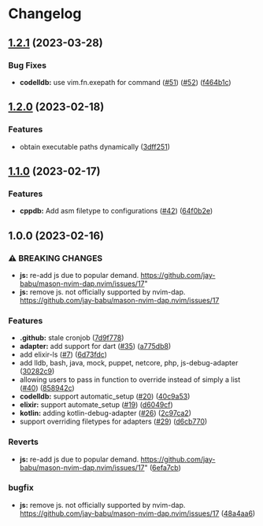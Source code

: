 # Changelog

## [1.2.1](https://github.com/jay-babu/mason-nvim-dap.nvim/compare/v1.2.0...v1.2.1) (2023-03-28)


### Bug Fixes

* **codelldb:** use vim.fn.exepath for command ([#51](https://github.com/jay-babu/mason-nvim-dap.nvim/issues/51)) ([#52](https://github.com/jay-babu/mason-nvim-dap.nvim/issues/52)) ([f464b1c](https://github.com/jay-babu/mason-nvim-dap.nvim/commit/f464b1cd69f4a3db21910d85a94f3181f39c6ab4))

## [1.2.0](https://github.com/jay-babu/mason-nvim-dap.nvim/compare/v1.1.0...v1.2.0) (2023-02-18)


### Features

* obtain executable paths dynamically ([3dff251](https://github.com/jay-babu/mason-nvim-dap.nvim/commit/3dff2516884888acc1e005b9f53116cd89c1f30b))

## [1.1.0](https://github.com/jay-babu/mason-nvim-dap.nvim/compare/v1.0.0...v1.1.0) (2023-02-17)


### Features

* **cppdb:** Add asm filetype to configurations ([#42](https://github.com/jay-babu/mason-nvim-dap.nvim/issues/42)) ([64f0b2e](https://github.com/jay-babu/mason-nvim-dap.nvim/commit/64f0b2e9799fd0a6c635fbbf1d0e9ab4791a28a8))

## 1.0.0 (2023-02-16)


### ⚠ BREAKING CHANGES

* **js:** re-add js due to popular demand. https://github.com/jay-babu/mason-nvim-dap.nvim/issues/17"
* **js:** remove js. not officially supported by nvim-dap. https://github.com/jay-babu/mason-nvim-dap.nvim/issues/17

### Features

* **.github:** stale cronjob ([7d9f778](https://github.com/jay-babu/mason-nvim-dap.nvim/commit/7d9f7781267d5aec86201f0a3befbc817eb509da))
* **adapter:** add support for dart ([#35](https://github.com/jay-babu/mason-nvim-dap.nvim/issues/35)) ([a775db8](https://github.com/jay-babu/mason-nvim-dap.nvim/commit/a775db8ac7c468fb05fcf67069961dba0d7feb56))
* add elixir-ls ([#7](https://github.com/jay-babu/mason-nvim-dap.nvim/issues/7)) ([6d73fdc](https://github.com/jay-babu/mason-nvim-dap.nvim/commit/6d73fdc1b355a4d04890a72e39325d9fbf0f2107))
* add lldb, bash, java, mock, puppet, netcore, php, js-debug-adapter ([30282c9](https://github.com/jay-babu/mason-nvim-dap.nvim/commit/30282c9246e6bebb1016604b7e5012ad33da9cc1))
* allowing users to pass in function to override instead of simply a list ([#40](https://github.com/jay-babu/mason-nvim-dap.nvim/issues/40)) ([858942c](https://github.com/jay-babu/mason-nvim-dap.nvim/commit/858942c3f14c71c4284b02ad754b26a3f8dcd5d4))
* **codelldb:** support automatic_setup ([#20](https://github.com/jay-babu/mason-nvim-dap.nvim/issues/20)) ([40c9a53](https://github.com/jay-babu/mason-nvim-dap.nvim/commit/40c9a53c208a2d7e008b27d994ac001fadc7a5a2))
* **elixir:** support automate_setup ([#19](https://github.com/jay-babu/mason-nvim-dap.nvim/issues/19)) ([d6049cf](https://github.com/jay-babu/mason-nvim-dap.nvim/commit/d6049cfc465bde98f0218b6d3eba99094b382cb3))
* **kotlin:** adding kotlin-debug-adapter ([#26](https://github.com/jay-babu/mason-nvim-dap.nvim/issues/26)) ([2c97ca2](https://github.com/jay-babu/mason-nvim-dap.nvim/commit/2c97ca269b8d375c6e60f1872373e692cf73bc18))
* support overriding filetypes for adapters ([#29](https://github.com/jay-babu/mason-nvim-dap.nvim/issues/29)) ([d6cb770](https://github.com/jay-babu/mason-nvim-dap.nvim/commit/d6cb770928b5cb9a6e3880d6bbb58858c1deeb18))


### Reverts

* **js:** re-add js due to popular demand. https://github.com/jay-babu/mason-nvim-dap.nvim/issues/17" ([6efa7cb](https://github.com/jay-babu/mason-nvim-dap.nvim/commit/6efa7cb71db17813bd2630bc5ed6a413c869fc0f))


### bugfix

* **js:** remove js. not officially supported by nvim-dap. https://github.com/jay-babu/mason-nvim-dap.nvim/issues/17 ([48a4aa6](https://github.com/jay-babu/mason-nvim-dap.nvim/commit/48a4aa6769c83c5bedde349e2c047dbb770f1f71))
